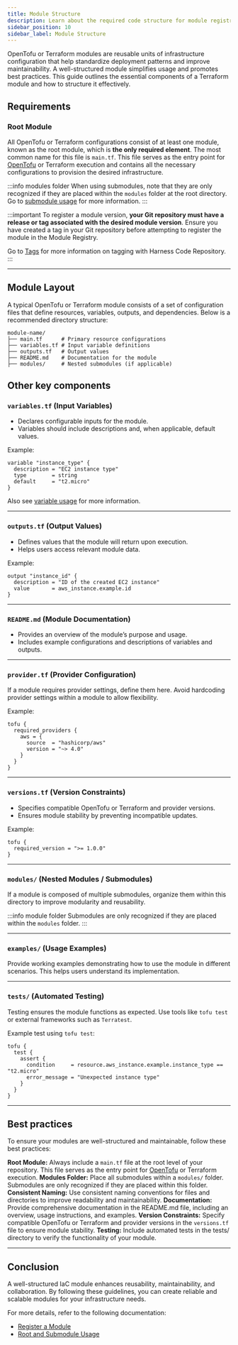 ```yaml
---
title: Module Structure
description: Learn about the required code structure for module registry.
sidebar_position: 10
sidebar_label: Module Structure
---
```


OpenTofu or Terraform modules are reusable units of infrastructure configuration that help standardize deployment patterns and improve maintainability. A well-structured module simplifies usage and promotes best practices. This guide outlines the essential components of a Terraform module and how to structure it effectively.

## Requirements
### Root Module
All OpenTofu or Terraform configurations consist of at least one module, known as the root module, which is **the only required element**. The most common name for this file is `main.tf`. This file serves as the entry point for [OpenTofu](https://opentofu.org/) or Terraform execution and contains all the necessary configurations to provision the desired infrastructure.

:::info modules folder
When using submodules, note that they are only recognized if they are placed within the `modules` folder at the root directory. 
Go to [submodule usage](/docs/infra-as-code-management/iacm-features/module-registry/root-sub-module-usage) for more information.
:::

:::important
To register a module version, **your Git repository must have a release or tag associated with the desired module version**. Ensure you have created a tag in your Git repository before attempting to register the module in the Module Registry.

Go to [Tags](/docs/code-repository/work-in-repos/tag/) for more information on tagging with Harness Code Repository.
:::

---
## Module Layout
A typical OpenTofu or Terraform module consists of a set of configuration files that define resources, variables, outputs, and dependencies. Below is a recommended directory structure:

```
module-name/
├── main.tf      # Primary resource configurations
├── variables.tf # Input variable definitions
├── outputs.tf   # Output values
├── README.md    # Documentation for the module
├── modules/     # Nested submodules (if applicable)
```

## Other key components
### `variables.tf` (Input Variables)
- Declares configurable inputs for the module.
- Variables should include descriptions and, when applicable, default values.

Example:
```hcl
variable "instance_type" {
  description = "EC2 instance type"
  type        = string
  default     = "t2.micro"
}
```
Also see [variable usage](/docs/infra-as-code-management/project-setup/connectors-variables) for more information.

---
### `outputs.tf` (Output Values)
- Defines values that the module will return upon execution.
- Helps users access relevant module data.

Example:
```hcl
output "instance_id" {
  description = "ID of the created EC2 instance"
  value       = aws_instance.example.id
}
```

---
### `README.md` (Module Documentation)
- Provides an overview of the module’s purpose and usage.
- Includes example configurations and descriptions of variables and outputs.

---
### `provider.tf` (Provider Configuration)
If a module requires provider settings, define them here. Avoid hardcoding provider settings within a module to allow flexibility.

Example:
```hcl
tofu {
  required_providers {
    aws = {
      source  = "hashicorp/aws"
      version = "~> 4.0"
    }
  }
}
```

---
### `versions.tf` (Version Constraints)
- Specifies compatible OpenTofu or Terraform and provider versions.
- Ensures module stability by preventing incompatible updates.

Example:
```hcl
tofu {
  required_version = ">= 1.0.0"
}
```

---
### `modules/` (Nested Modules / Submodules)
If a module is composed of multiple submodules, organize them within this directory to improve modularity and reusability.

:::info module folder
Submodules are only recognized if they are placed within the `modules` folder. 
:::

---
### `examples/` (Usage Examples)
Provide working examples demonstrating how to use the module in different scenarios. This helps users understand its implementation.

---
### `tests/` (Automated Testing)
Testing ensures the module functions as expected. Use tools like `tofu test` or external frameworks such as `Terratest`.

Example test using `tofu test`:
```hcl
tofu {
  test {
    assert {
      condition     = resource.aws_instance.example.instance_type == "t2.micro"
      error_message = "Unexpected instance type"
    }
  }
}
```

---
## Best practices
To ensure your modules are well-structured and maintainable, follow these best practices:

**Root Module:** Always include a `main.tf` file at the root level of your repository. This file serves as the entry point for [OpenTofu](https://opentofu.org/docs/language/modules/) or Terraform execution.
**Modules Folder:** Place all submodules within a `modules/` folder. Submodules are only recognized if they are placed within this folder.
**Consistent Naming:** Use consistent naming conventions for files and directories to improve readability and maintainability.
**Documentation:** Provide comprehensive documentation in the README.md file, including an overview, usage instructions, and examples.
**Version Constraints:** Specify compatible OpenTofu or Terraform and provider versions in the `versions.tf` file to ensure module stability.
**Testing:** Include automated tests in the tests/ directory to verify the functionality of your module.

---
## Conclusion
A well-structured IaC module enhances reusability, maintainability, and collaboration. By following these guidelines, you can create reliable and scalable modules for your infrastructure needs.

For more details, refer to the following documentation:
- [Register a Module](/docs/infra-as-code-management/iacm-features/module-registry/)  
- [Root and Submodule Usage](/docs/infra-as-code-management/iacm-features/module-registry/root-sub-module-usage)